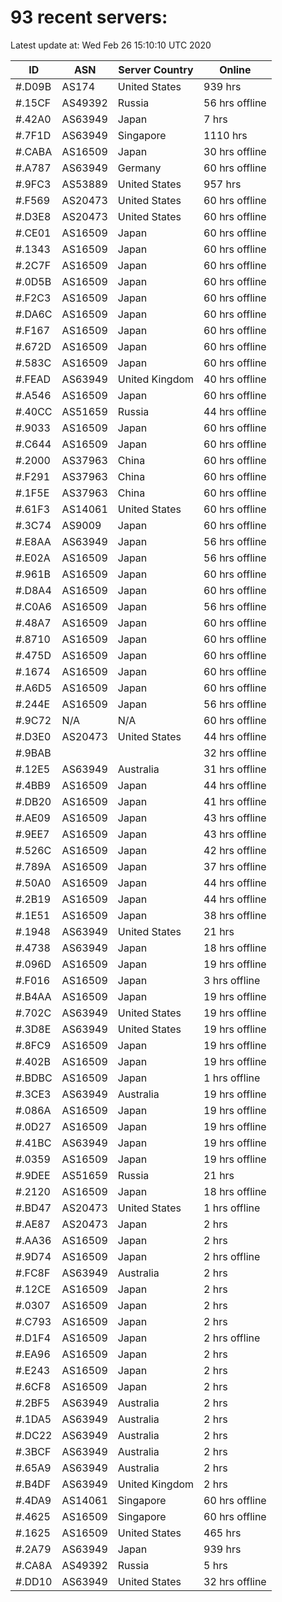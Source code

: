 # 93 recent servers:

Latest update at: Wed Feb 26 15:10:10 UTC 2020

| ID | ASN | Server Country | Online |
| -- | --- | -------------- | ------ |
| #.D09B | AS174 | United States | 939 hrs |
| #.15CF | AS49392 | Russia | 56 hrs offline |
| #.42A0 | AS63949 | Japan | 7 hrs |
| #.7F1D | AS63949 | Singapore | 1110 hrs |
| #.CABA | AS16509 | Japan | 30 hrs offline |
| #.A787 | AS63949 | Germany | 60 hrs offline |
| #.9FC3 | AS53889 | United States | 957 hrs |
| #.F569 | AS20473 | United States | 60 hrs offline |
| #.D3E8 | AS20473 | United States | 60 hrs offline |
| #.CE01 | AS16509 | Japan | 60 hrs offline |
| #.1343 | AS16509 | Japan | 60 hrs offline |
| #.2C7F | AS16509 | Japan | 60 hrs offline |
| #.0D5B | AS16509 | Japan | 60 hrs offline |
| #.F2C3 | AS16509 | Japan | 60 hrs offline |
| #.DA6C | AS16509 | Japan | 60 hrs offline |
| #.F167 | AS16509 | Japan | 60 hrs offline |
| #.672D | AS16509 | Japan | 60 hrs offline |
| #.583C | AS16509 | Japan | 60 hrs offline |
| #.FEAD | AS63949 | United Kingdom | 40 hrs offline |
| #.A546 | AS16509 | Japan | 60 hrs offline |
| #.40CC | AS51659 | Russia | 44 hrs offline |
| #.9033 | AS16509 | Japan | 60 hrs offline |
| #.C644 | AS16509 | Japan | 60 hrs offline |
| #.2000 | AS37963 | China | 60 hrs offline |
| #.F291 | AS37963 | China | 60 hrs offline |
| #.1F5E | AS37963 | China | 60 hrs offline |
| #.61F3 | AS14061 | United States | 60 hrs offline |
| #.3C74 | AS9009 | Japan | 60 hrs offline |
| #.E8AA | AS63949 | Japan | 56 hrs offline |
| #.E02A | AS16509 | Japan | 56 hrs offline |
| #.961B | AS16509 | Japan | 60 hrs offline |
| #.D8A4 | AS16509 | Japan | 60 hrs offline |
| #.C0A6 | AS16509 | Japan | 56 hrs offline |
| #.48A7 | AS16509 | Japan | 60 hrs offline |
| #.8710 | AS16509 | Japan | 60 hrs offline |
| #.475D | AS16509 | Japan | 60 hrs offline |
| #.1674 | AS16509 | Japan | 60 hrs offline |
| #.A6D5 | AS16509 | Japan | 60 hrs offline |
| #.244E | AS16509 | Japan | 56 hrs offline |
| #.9C72 | N/A | N/A | 60 hrs offline |
| #.D3E0 | AS20473 | United States | 44 hrs offline |
| #.9BAB |  |  | 32 hrs offline |
| #.12E5 | AS63949 | Australia | 31 hrs offline |
| #.4BB9 | AS16509 | Japan | 44 hrs offline |
| #.DB20 | AS16509 | Japan | 41 hrs offline |
| #.AE09 | AS16509 | Japan | 43 hrs offline |
| #.9EE7 | AS16509 | Japan | 43 hrs offline |
| #.526C | AS16509 | Japan | 42 hrs offline |
| #.789A | AS16509 | Japan | 37 hrs offline |
| #.50A0 | AS16509 | Japan | 44 hrs offline |
| #.2B19 | AS16509 | Japan | 44 hrs offline |
| #.1E51 | AS16509 | Japan | 38 hrs offline |
| #.1948 | AS63949 | United States | 21 hrs |
| #.4738 | AS63949 | Japan | 18 hrs offline |
| #.096D | AS16509 | Japan | 19 hrs offline |
| #.F016 | AS16509 | Japan | 3 hrs offline |
| #.B4AA | AS16509 | Japan | 19 hrs offline |
| #.702C | AS63949 | United States | 19 hrs offline |
| #.3D8E | AS63949 | United States | 19 hrs offline |
| #.8FC9 | AS16509 | Japan | 19 hrs offline |
| #.402B | AS16509 | Japan | 19 hrs offline |
| #.BDBC | AS16509 | Japan | 1 hrs offline |
| #.3CE3 | AS63949 | Australia | 19 hrs offline |
| #.086A | AS16509 | Japan | 19 hrs offline |
| #.0D27 | AS16509 | Japan | 19 hrs offline |
| #.41BC | AS63949 | Japan | 19 hrs offline |
| #.0359 | AS16509 | Japan | 19 hrs offline |
| #.9DEE | AS51659 | Russia | 21 hrs |
| #.2120 | AS16509 | Japan | 18 hrs offline |
| #.BD47 | AS20473 | United States | 1 hrs offline |
| #.AE87 | AS20473 | Japan | 2 hrs |
| #.AA36 | AS16509 | Japan | 2 hrs |
| #.9D74 | AS16509 | Japan | 2 hrs offline |
| #.FC8F | AS63949 | Australia | 2 hrs |
| #.12CE | AS16509 | Japan | 2 hrs |
| #.0307 | AS16509 | Japan | 2 hrs |
| #.C793 | AS16509 | Japan | 2 hrs |
| #.D1F4 | AS16509 | Japan | 2 hrs offline |
| #.EA96 | AS16509 | Japan | 2 hrs |
| #.E243 | AS16509 | Japan | 2 hrs |
| #.6CF8 | AS16509 | Japan | 2 hrs |
| #.2BF5 | AS63949 | Australia | 2 hrs |
| #.1DA5 | AS63949 | Australia | 2 hrs |
| #.DC22 | AS63949 | Australia | 2 hrs |
| #.3BCF | AS63949 | Australia | 2 hrs |
| #.65A9 | AS63949 | Australia | 2 hrs |
| #.B4DF | AS63949 | United Kingdom | 2 hrs |
| #.4DA9 | AS14061 | Singapore | 60 hrs offline |
| #.4625 | AS16509 | Singapore | 60 hrs offline |
| #.1625 | AS16509 | United States | 465 hrs |
| #.2A79 | AS63949 | Japan | 939 hrs |
| #.CA8A | AS49392 | Russia | 5 hrs |
| #.DD10 | AS63949 | United States | 32 hrs offline |

